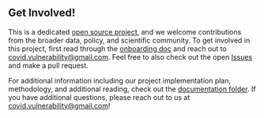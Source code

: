 ## Get Involved! 
This is a dedicated [open source project](https://opensource.guide/), and we welcome contributions from the broader data, policy, and scientific community. To get involved in this project, first read through the [onboarding doc](https://github.com/savvy379/covid_county_vulnerability/blob/master/documentation/onboarding.md) and reach out to covid.vulnerability@gmail.com. Feel free to also check out the open [Issues](https://github.com/savvy379/covid_county_vulnerability/issues) and make a pull request.


For additional information including our project implementation plan, methodology, and additional reading, check out the [documentation folder](https://github.com/savvy379/covid_county_vulnerability/tree/master/documentation). If you have additional questions, please reach out to us at covid.vulnerability@gmail.com!
